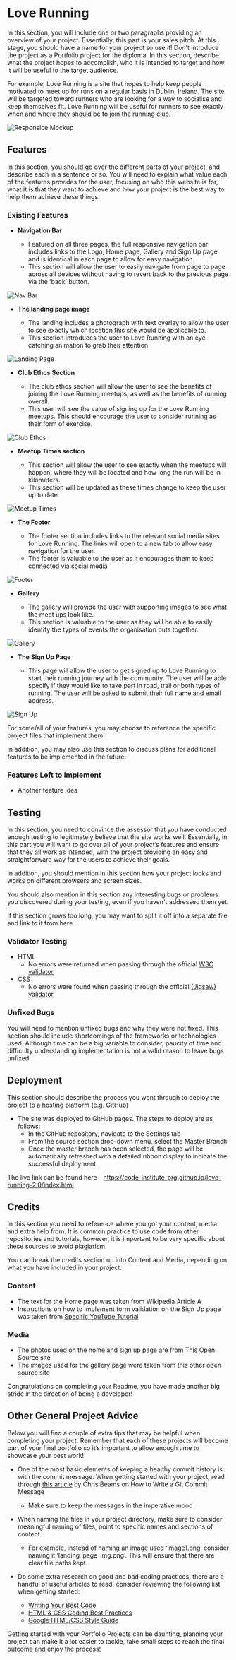 # Love Running

In this section, you will include one or two paragraphs providing an overview of your project. Essentially, this part is your sales pitch. At this stage, you should have a name for your project so use it! Don’t introduce the project as a Portfolio project for the diploma. In this section, describe what the project hopes to accomplish, who it is intended to target and how it will be useful to the target audience. 

For example; Love Running is a site that hopes to help keep people motivated to meet up for runs on a regular basis in Dublin, Ireland. The site will be targeted toward runners who are looking for a way to socialise and keep themselves fit. Love Running will be useful for runners to see exactly when and where they should be to join the running club. 

![Responsice Mockup](https://github.com/lucyrush/readme-template/blob/master/media/love_running_mockup.png)
<!-- 
#Great Ocean Roadsters

Great Ocean Roadsters is a website designed for travelers by travelers. The site aims to provide useful information for anyone traveling on the Great Ocean Road in Victoria, Australia.  Whether you're backpacking in Australia, on a family holiday or an Aussie getting out to see your own country we provide all the information you need to make the most of your trip. This website will provide a sample three day intinerary with the option to contact us to haver a personalised itinerary made or to help organise a guided tour or car rental. 

-->
## Features 

In this section, you should go over the different parts of your project, and describe each in a sentence or so. You will need to explain what value each of the features provides for the user, focusing on who this website is for, what it is that they want to achieve and how your project is the best way to help them achieve these things.

### Existing Features

- __Navigation Bar__

  - Featured on all three pages, the full responsive navigation bar includes links to the Logo, Home page, Gallery and Sign Up page and is identical in each page to allow for easy navigation.
  - This section will allow the user to easily navigate from page to page across all devices without having to revert back to the previous page via the ‘back’ button. 

![Nav Bar](https://github.com/lucyrush/readme-template/blob/master/media/love_running_nav.png)

- __The landing page image__

  - The landing includes a photograph with text overlay to allow the user to see exactly which location this site would be applicable to. 
  - This section introduces the user to Love Running with an eye catching animation to grab their attention

![Landing Page](https://github.com/lucyrush/readme-template/blob/master/media/love_running_landing.png)

- __Club Ethos Section__

  - The club ethos section will allow the user to see the benefits of joining the Love Running meetups, as well as the benefits of running overall. 
  - This user will see the value of signing up for the Love Running meetups. This should encourage the user to consider running as their form of exercise. 

![Club Ethos](https://github.com/lucyrush/readme-template/blob/master/media/love_running_ethos.png)

- __Meetup Times section__

  - This section will allow the user to see exactly when the meetups will happen, where they will be located and how long the run will be in kilometers. 
  - This section will be updated as these times change to keep the user up to date. 

![Meetup Times](https://github.com/lucyrush/readme-template/blob/master/media/love_running_times.png)

- __The Footer__ 

  - The footer section includes links to the relevant social media sites for Love Running. The links will open to a new tab to allow easy navigation for the user. 
  - The footer is valuable to the user as it encourages them to keep connected via social media

![Footer](https://github.com/lucyrush/readme-template/blob/master/media/love_running_footer.png)

- __Gallery__

  - The gallery will provide the user with supporting images to see what the meet ups look like. 
  - This section is valuable to the user as they will be able to easily identify the types of events the organisation puts together. 

![Gallery](https://github.com/lucyrush/readme-template/blob/master/media/love_running_gallery.png)

- __The Sign Up Page__

  - This page will allow the user to get signed up to Love Running to start their running journey with the community. The user will be able specify if they would like to take part in road, trail or both types of running. The user will be asked to submit their full name and email address. 

![Sign Up](https://github.com/lucyrush/readme-template/blob/master/media/love_running_signup.png)

For some/all of your features, you may choose to reference the specific project files that implement them.

In addition, you may also use this section to discuss plans for additional features to be implemented in the future:

### Features Left to Implement

- Another feature idea

## Testing 

In this section, you need to convince the assessor that you have conducted enough testing to legitimately believe that the site works well. Essentially, in this part you will want to go over all of your project’s features and ensure that they all work as intended, with the project providing an easy and straightforward way for the users to achieve their goals.

In addition, you should mention in this section how your project looks and works on different browsers and screen sizes.

You should also mention in this section any interesting bugs or problems you discovered during your testing, even if you haven't addressed them yet.

<!-- BUGS
  I encountered several bugs while creating this project.

  There were issues with the icons and social media links located in the footer. I struggled to correctly format links to the external sites while creating links in the icons.
  This was corrected by adding "HTTPS://" to the front of the href aswell aswell as adding the target="_blank" attribute.
  I was also having issues with the icons duplicating themselves with one icon having an active link and the second icon not having a link. This was due to an issue with missing closing tags on our <i> element and was quickly corrected after some testing.

  There was an issue when creating the hero image for the landing page. When adding the hero image the nav bar would disappear. This issue was temporarily fixed by removing the 'position:fixed;' attribute. We still wanted the Nav bar to be fixed so we corrected this by setting the z-index to 1.

  The attractions section on the index page caused a lot of issues as this was the first time working with flexbox. The [Academind](https://www.youtube.com/watch?v=RSIclWvNTdQ) youtube tutorial on CSS V Flexbox was very helpful to resolve these issues.

  When uploading the photos for the attractions page I spent a lot of time struggling with the format of one image. I could not figure out why the css was not working on this one image but had formatted all of the other images correctly. In the end I gave up and opted to change the image. When I changed the image to one of a similar theme the image responded to the css immediately. In hindsight I think the issue may be that the original image was in portrait mode and all of the other images were in landscape...

 -->

If this section grows too long, you may want to split it off into a separate file and link to it from here.


### Validator Testing 

- HTML
  - No errors were returned when passing through the official [W3C validator](https://validator.w3.org/nu/?doc=https%3A%2F%2Fcode-institute-org.github.io%2Flove-running-2.0%2Findex.html)
- CSS
  - No errors were found when passing through the official [(Jigsaw) validator](https://jigsaw.w3.org/css-validator/validator?uri=https%3A%2F%2Fvalidator.w3.org%2Fnu%2F%3Fdoc%3Dhttps%253A%252F%252Fcode-institute-org.github.io%252Flove-running-2.0%252Findex.html&profile=css3svg&usermedium=all&warning=1&vextwarning=&lang=en#css)

### Unfixed Bugs

You will need to mention unfixed bugs and why they were not fixed. This section should include shortcomings of the frameworks or technologies used. Although time can be a big variable to consider, paucity of time and difficulty understanding implementation is not a valid reason to leave bugs unfixed. 

## Deployment

This section should describe the process you went through to deploy the project to a hosting platform (e.g. GitHub) 

- The site was deployed to GitHub pages. The steps to deploy are as follows: 
  - In the GitHub repository, navigate to the Settings tab 
  - From the source section drop-down menu, select the Master Branch
  - Once the master branch has been selected, the page will be automatically refreshed with a detailed ribbon display to indicate the successful deployment. 

The live link can be found here - https://code-institute-org.github.io/love-running-2.0/index.html 


## Credits 

In this section you need to reference where you got your content, media and extra help from. It is common practice to use code from other repositories and tutorials, however, it is important to be very specific about these sources to avoid plagiarism. 

You can break the credits section up into Content and Media, depending on what you have included in your project. 

### Content 

- The text for the Home page was taken from Wikipedia Article A
- Instructions on how to implement form validation on the Sign Up page was taken from [Specific YouTube Tutorial](https://www.youtube.com/)


<!--
- The following websites were used to source information on the different attractions : 

https://www.visitmelbourne.com/
https://visitgreatoceanroad.org.au/
https://visitapollobay.com/
https://visit12apostles.com.au/
https://www.greatoceanroadaustralia.org/
https://greatoceanroadmelbournetours.com.au/
https://www.parks.vic.gov.au/


- The icons in the footer were taken from [Font Awesome](https://fontawesome.com/)

- The hero image and images for the different attractions were taken from [Pexels](https://www.pexels.com)

- The text for the FAQ section on the index page was taken from Wikipedia.




-->
### Media

<!--
The hero image and the images for the itinerary page were taken from pexels.com
-->

- The photos used on the home and sign up page are from This Open Source site
- The images used for the gallery page were taken from this other open source site


<!-- ### Coding help

- The outline template for the HTML body was provided by the [Code Institiute](https://www.codeinstitute.com)

- Formatting for the hero image was sourced from https://dzuz14.medium.com/code-a-full-width-hero-background-image-with-transparent-overlay-95d757f8ff2c

Attaching the email link on contact us page was sourced from https://www.indeed.com/career-advice/career-development/how-to-make-email-link-in-html. 

The link to calling a phone number on the contact us page was sourced from https://www.gaintap.com/archives/clickable-website-phone-number-and-call-tracking-guide/.

The map for the contact us was created using the map creator function on www.maps.ie and they also provided the hmtl code

The font was inspired by the logo of https://visitgreatoceanroad.org.au/ . We then located a similar font on google fonts, paired it with another font using Fontjoy and imported them from there.

Styling of the attractions images was sourced from https://www.w3schools.com/css/css3_images.asp.


 -->

Congratulations on completing your Readme, you have made another big stride in the direction of being a developer! 

## Other General Project Advice

Below you will find a couple of extra tips that may be helpful when completing your project. Remember that each of these projects will become part of your final portfolio so it’s important to allow enough time to showcase your best work! 

- One of the most basic elements of keeping a healthy commit history is with the commit message. When getting started with your project, read through [this article](https://chris.beams.io/posts/git-commit/) by Chris Beams on How to Write  a Git Commit Message 
  - Make sure to keep the messages in the imperative mood 

- When naming the files in your project directory, make sure to consider meaningful naming of files, point to specific names and sections of content.
  - For example, instead of naming an image used ‘image1.png’ consider naming it ‘landing_page_img.png’. This will ensure that there are clear file paths kept. 

- Do some extra research on good and bad coding practices, there are a handful of useful articles to read, consider reviewing the following list when getting started:
  - [Writing Your Best Code](https://learn.shayhowe.com/html-css/writing-your-best-code/)
  - [HTML & CSS Coding Best Practices](https://medium.com/@inceptiondj.info/html-css-coding-best-practice-fadb9870a00f)
  - [Google HTML/CSS Style Guide](https://google.github.io/styleguide/htmlcssguide.html#General)

Getting started with your Portfolio Projects can be daunting, planning your project can make it a lot easier to tackle, take small steps to reach the final outcome and enjoy the process! 
